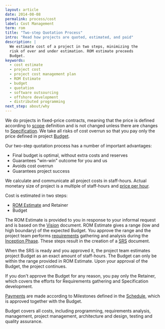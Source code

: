```yaml
---
layout: article
date: 2014-08-08
permalink: process/cost
label: Cost Management
term: rom
title: "Two-step Quotation Process"
intro: "Read how projects are quoted, estimated, and paid"
description: |
  We estimate cost of a project in two steps, minimizing the
  risk of over and under estimation. ROM estimate preceeds
  Budget.
keywords:
  - cost estimate
  - project cost
  - project cost management plan
  - ROM Estimate
  - budget
  - quotation
  - software outsourcing
  - offshore development
  - distributed programming
next_step: about/why
---
```


We do projects in fixed-price contracts, meaning that the price is defined according to
[scope](/process/scope) definition and is not changed unless there are changes to
[Specification](/process/scope/specification). We take all risks of cost overrun so that you pay
only the price defined in project [Budget](/process/cost/budget).

Our two-step quotation process has a number of important advantages:

 * Final budget is optimal, without extra costs and reserves
 * Guarantees "win-win" outcome for you and us
 * Avoids cost overrun
 * Guarantees project success

We calculate and communicate all project costs in staff-hours. Actual monetary size of project is a
multiple of staff-hours and [price per hour](/process/cost/prices).

Cost is estimated in two steps:

 * [ROM Estimate](/process/cost/rom) and Retainer
 * Budget

The ROM Estimate is provided to you in response to your informal request and is based on the
[Vision](/process/scope/vision) document. ROM Estimate gives a range (low and high boundary) of the
expected Budget. You approve the range and the project team performs
[requirements](/process/scope/requirement) gathering and analysis during the
[Inception Phase](/process/scope/inception).
These steps result in the creation of a [SRS](/process/scope/srs) document.

When the SRS is ready and you approved it, the project team estimates project Budget as an exact
amount of staff-hours. The Budget can only be within the range provided in ROM Estimate. Upon your
approval of the Budget, the project continues.

If you don't approve the Budget for any reason, you pay only the Retainer, which covers the efforts
for Requirements gathering and Specification development.

[Payments](/process/cost/model) are made according to Milestones defined in the
[Schedule](/process/time/schedule), which is approved together with the Budget.

Budget covers all costs, including programming, requirements analysis, management, project
management, architecture and design, testing and quality assurance.

